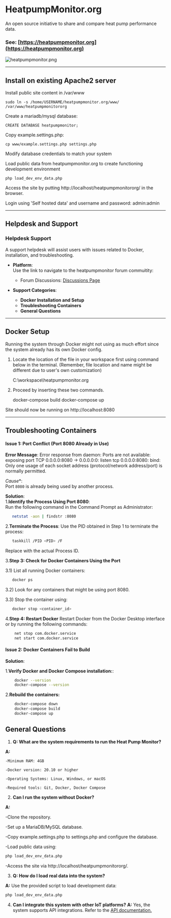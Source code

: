 # HeatpumpMonitor.org

An open source initiative to share and compare heat pump performance data.

### See: [https://heatpumpmonitor.org](https://heatpumpmonitor.org)

![heatpumpmonitor.png](heatpumpmonitor.png)

------------------------------------------------------------------------------------------------------------------

## Install on existing Apache2 server

Install public site content in /var/www

    sudo ln -s /home/USERNAME/heatpumpmonitor.org/www/ /var/www/heatpumpmonitororg
    
Create a mariadb/mysql database:

    CREATE DATABASE heatpumpmonitor;
    
Copy example.settings.php:

    cp www/example.settings.php settings.php
    
Modify database credentials to match your system

Load public data from heatpumpmonitor.org to create functioning development environment

    php load_dev_env_data.php

Access the site by putting http://localhost/heatpumpmonitororg/ in the browser.

Login using 'Self hosted data' and username and password: admin:admin

-----------------------------------------------------------------------------------------------------------------------
## Helpdesk and Support

###  Helpdesk Support
A support helpdesk will assist users with issues related to Docker, installation, and troubleshooting.

- **Platform**:  
  Use the link to navigate to the heatpumpmonitor forum commuitity:
  - Forum Discussions: [Discussions Page](https://community.openenergymonitor.org/c/hardware/heatpump/47)
  
- **Support Categories**:
  - **Docker Installation and Setup**
  - **Troubleshooting Containers**
  - **General Questions**

---
## Docker Setup

Running the system through Docker might not using as much effort since the system already has its own Docker config.

1. Locate the location of the file in your workspace first using command below in the terminal.
(Remember, file location and name might be different due to user's own customization)

    C:\\workspace\heatpumpmonitor.org

2. Proceed by inserting these two commands.

    docker-compose build
    docker-compose up

Site should now be running on http://localhost:8080

---
## Troubleshooting Containers

#### **Issue 1: Port Conflict (Port 8080 Already in Use)**

**Error Message**: Error response from daemon: Ports are not available: exposing port TCP 0.0.0.0:8080 -> 0.0.0.0:0: listen tcp 0.0.0.0:8080: bind: Only one usage of each socket address (protocol/network address/port) is normally permitted.

*Cause**:  
Port `8080` is already being used by another process.

**Solution**:  
1.**Identify the Process Using Port 8080**:  
   Run the following command in the Command Prompt as Administrator:
```bash
   netstat -aon | findstr :8080
```
2.**Terminate the Process**:
    Use the PID obtained in Step 1 to terminate the process:
```bash
   taskkill /PID <PID> /F
```
Replace <PID> with the actual Process ID.

3.**Step 3: Check for Docker Containers Using the Port**

3.1) List all running Docker containers:

```bash
   docker ps
```
3.2) Look for any containers that might be using port 8080.

3.3) Stop the container using:

```bash
   docker stop <container_id>
```
4.**Step 4: Restart Docker**
Restart Docker from the Docker Desktop interface or by running the following commands:
```bash
    net stop com.docker.service
    net start com.docker.service
```
#### **Issue 2: Docker Containers Fail to Build**

**Solution**:  

1.**Verify Docker and Docker Compose installation:**:  
```bash
    docker --version
    docker-compose --version
```
2.**Rebuild the containers:**
```bash
    docker-compose down
    docker-compose build
    docker-compose up
```
## General Questions

1. **Q: What are the system requirements to run the Heat Pump Monitor?**

**A:**

    -Minimum RAM: 4GB

    -Docker version: 20.10 or higher

    -Operating Systems: Linux, Windows, or macOS

    -Required tools: Git, Docker, Docker Compose
    
2. **Can I run the system without Docker?**

**A:**

-Clone the repository.

-Set up a MariaDB/MySQL database.

-Copy example.settings.php to settings.php and configure the database.

-Load public data using:
```bash
php load_dev_env_data.php
```
-Access the site via http://localhost/heatpumpmonitororg/.

3. **Q: How do I load real data into the system?**

**A:** Use the provided script to load development data:
```bash
php load_dev_env_data.php
```

4. **Can I integrate this system with other IoT platforms?**
**A:** Yes, the system supports API integrations. Refer to the [API documentation.](http://localhost:8080/api-helper)
